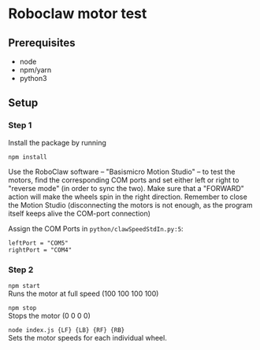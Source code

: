 # Roboclaw motor test

## Prerequisites

- node
- npm/yarn
- python3

## Setup

### Step 1

Install the package by running

```npm install```

Use the RoboClaw software – "Basismicro Motion Studio" – to test the motors, find the corresponding COM ports and set either left or right to "reverse mode" (in order to sync the two). Make sure that a "FORWARD" action will make the wheels spin in the right direction. Remember to close the Motion Studio (disconnecting the motors is not enough, as the program itself keeps alive the COM-port connection)

Assign the COM Ports in ``python/clawSpeedStdIn.py:5``:

```
leftPort = "COM5"
rightPort = "COM4"
```

### Step 2

``npm start``  
Runs the motor at full speed (100 100 100 100)

``npm stop``  
Stops the motor (0 0 0 0)

``node index.js {LF} {LB} {RF} {RB}``  
Sets the motor speeds for each individual wheel.